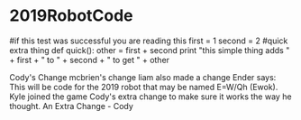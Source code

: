 # 2019RobotCode
#if this test was successful you are reading this
first = 1
second = 2
#quick extra thing
def quick():
	other = first + second
	print "this simple thing adds " + first + " to " + second + " to get " + other



Cody's Change
mcbrien's change
liam also made a change
Ender says: This will be code for the 2019 robot that may be named E=W/Qh (Ewok).
Kyle joined the game
Cody's extra change to make sure it works the way he thought.
An Extra Change - Cody